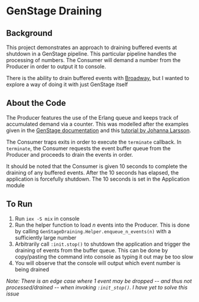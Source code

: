 # GenStage Draining

## Background
This project demonstrates an approach to draining buffered events at shutdown in a GenStage pipeline.
This particular pipeline handles the processing of numbers. The Consumer will demand a number from the Producer in order to output it to console.

There is the ability to drain buffered events with [Broadway](https://hexdocs.pm/broadway/Broadway.html), but I wanted to explore a way of doing it with just GenStage itself
 
## About the Code
The Producer features the use of the Erlang queue and keeps track of accumulated demand via a counter. This was modelled after the examples given in the [GenStage documentation](https://hexdocs.pm/gen_stage/GenStage.html#module-buffering-demand) and this [tutorial by Johanna Larsson](https://blog.jola.dev/push-based-genstage). 

The Consumer traps exits in order to execute the `terminate` callback. In `terminate`, the Consumer requests the event buffer queue from the Producer and proceeds to drain the events in order. 

It should be noted that the Consumer is given 10 seconds to complete the draining of any buffered events. After the 10 seconds has elapsed, the application is forcefully shutdown. The 10 seconds is set in the Application module

## To Run
1. Run `iex -S mix` in console
2. Run the helper function to load _n_ events into the Producer. This is done by calling `GenStageDraining.Helper.enqueue_n_events(n)` with a sufficiently large number
3. Arbitrarily call `:init.stop()` to shutdown the application and trigger the draining of events from the buffer queue. This can be done by copy/pasting the command into console as typing it out may be too slow
4. You will observe that the console will output which event number is being drained

*Note: There is an edge case where 1 event may be dropped -- and thus not processed/drained -- when invoking `:init_stop()`. I have yet to solve this issue*




